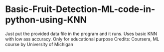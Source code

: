 # Basic-Fruit-Detection-ML-code-in-python-using-KNN

Just put the provided data file in the program and it runs.
Uses basic KNN with low ass accuracy. Only for educational purpose
Credits: Coursera, ML course by University of Michigan
